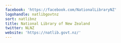```yaml
---
facebook: 'https://facebook.com/NationalLibraryNZ'
logohandle: natlibgovtnz
sort: natlibnz
title: National Library of New Zealand
twitter: NLNZ
website: 'https://natlib.govt.nz/'
---
```


